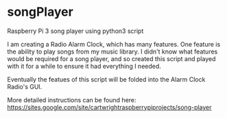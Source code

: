 # songPlayer
Raspberry Pi 3 song player using python3 script

I am creating a Radio Alarm Clock, which has many features. One feature is the ability to play songs from my music library. I didn't know what features would be required for a song player, and so created this script and played with it for a while to ensure it had everything I needed.

Eventually the featues of this script will be folded into the Alarm Clock Radio's GUI.

More detailed instructions can be found here: https://sites.google.com/site/cartwrightraspberrypiprojects/song-player
